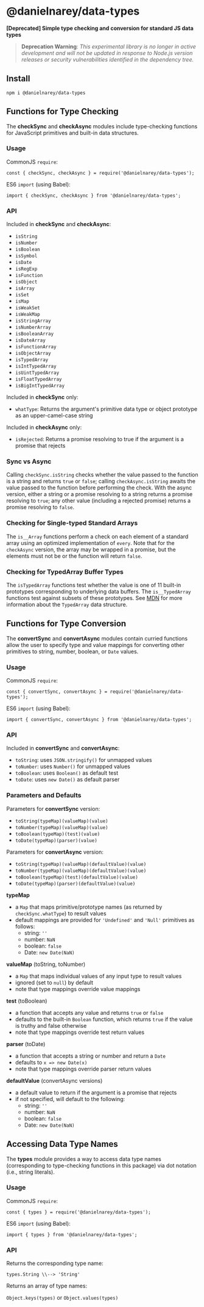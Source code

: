 # @danielnarey/data-types

**\[Deprecated] Simple type checking and conversion for standard JS data types**

> **Deprecation Warning**: *This experimental library is no longer in active development and will not be updated in response to Node.js version  releases or security vulnerabilities identified in the dependency tree.* 

## Install

```
npm i @danielnarey/data-types
```

## Functions for Type Checking

The **checkSync** and **checkAsync** modules include type-checking functions for JavaScript primitives and built-in data structures.

### Usage

CommonJS `require`:
```
const { checkSync, checkAsync } = require('@danielnarey/data-types');
```

ES6 `import` (using Babel):
```
import { checkSync, checkAsync } from '@danielnarey/data-types';
```

### API

Included in **checkSync** and **checkAsync**:
- `isString`
- `isNumber`
- `isBoolean`
- `isSymbol`
- `isDate`
- `isRegExp`
- `isFunction`
- `isObject`
- `isArray`
- `isSet`
- `isMap`
- `isWeakSet`
- `isWeakMap`
- `isStringArray`
- `isNumberArray`
- `isBooleanArray`
- `isDateArray`
- `isFunctionArray`
- `isObjectArray`
- `isTypedArray`
- `isIntTypedArray`
- `isUintTypedArray`
- `isFloatTypedArray`
- `isBigIntTypedArray`

Included in **checkSync** only:
- `whatType`: Returns the argument's primitive data type or object prototype as an upper-camel-case string

Included in **checkAsync** only:
- `isRejected`: Returns a promise resolving to true if the argument is a promise that rejects

### Sync vs Async

Calling `checkSync.isString` checks whether the value passed to the function is a string and returns `true` or `false`; calling `checkAsync.isString` awaits the value passed to the function before performing the check. With the async version, either a string or a promise resolving to a string returns a promise resolving to `true`; any other value (including a rejected promise) returns a promise resolving to `false`. 

### Checking for Single-typed Standard Arrays
The `is__Array` functions perform a check on each element of a standard array using an optimized implementation of `every`. Note that for the `checkAsync` version, the array may be wrapped in a promise, but the elements must not be or the function will return `false`. 

### Checking for TypedArray Buffer Types
The `isTypedArray` functions test whether the value is one of 11 built-in prototypes corresponding to underlying data buffers. The `is__TypedArray` functions test against subsets of these prototypes. See [MDN](https://developer.mozilla.org/en-US/docs/Web/JavaScript/Reference/Global_Objects/TypedArray) for more information about the `TypedArray` data structure.


## Functions for Type Conversion

The **convertSync** and **convertAsync** modules contain curried functions allow the user to specify type and value mappings for converting other primitives to string, number, boolean, or `Date` values. 

### Usage

CommonJS `require`:
```
const { convertSync, convertAsync } = require('@danielnarey/data-types');
```

ES6 `import` (using Babel):
```
import { convertSync, convertAsync } from '@danielnarey/data-types';
```

### API

Included in **convertSync** and **convertAsync**:
- `toString`: uses `JSON.stringify()` for unmapped values
- `toNumber`: uses `Number()` for unmapped values
- `toBoolean`: uses `Boolean()` as default test
- `toDate`: uses `new Date()` as default parser

### Parameters and Defaults

Parameters for **convertSync** version:
- `toString(typeMap)(valueMap)(value)`
- `toNumber(typeMap)(valueMap)(value)`
- `toBoolean(typeMap)(test)(value)`
- `toDate(typeMap)(parser)(value)`

Parameters for **convertAsync** version:
- `toString(typeMap)(valueMap)(defaultValue)(value)`
- `toNumber(typeMap)(valueMap)(defaultValue)(value)`
- `toBoolean(typeMap)(test)(defaultValue)(value)`
- `toDate(typeMap)(parser)(defaultValue)(value)`

**typeMap**

- a `Map` that maps primitive/prototype names (as returned by `checkSync.whatType`) to result values
- default mappings are provided for `'Undefined'` and `'Null'` primitives as follows:
  + string: `''`
  + number: `NaN`
  + boolean: `false`
  + Date: `new Date(NaN)`

**valueMap** (toString, toNumber)

- a `Map` that maps individual values of any input type to result values
- ignored (set to `null`) by default
- note that type mappings override value mappings

**test** (toBoolean)
- a function that accepts any value and returns `true` or `false`
- defaults to the built-in `Boolean` function, which returns `true` if the value is truthy and false otherwise
- note that type mappings override test return values

**parser** (toDate)
- a function that accepts a string or number and return a `Date`
- defaults to `x => new Date(x)`
- note that type mappings override parser return values

**defaultValue** (convertAsync versions)
- a default value to return if the argument is a promise that rejects
- if not specified, will default to the following: 
  + string: `''`
  + number: `NaN`
  + boolean: `false`
  + Date: `new Date(NaN)`


## Accessing Data Type Names

The **types** module provides a way to access data type names (corresponding to type-checking functions in this package) via dot notation (i.e., string literals). 

### Usage

CommonJS `require`:
```
const { types } = require('@danielnarey/data-types');
```

ES6 `import` (using Babel):
```
import { types } from '@danielnarey/data-types';
```

### API

Returns the corresponding type name: 

`types.String \\--> 'String'` 

Returns an array of type names: 

`Object.keys(types)` or `Object.values(types)`
